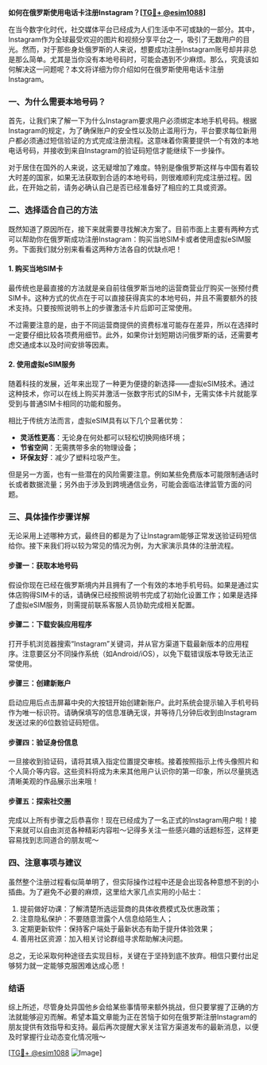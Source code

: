 **如何在俄罗斯使用电话卡注册Instagram？[[TG💪+ @esim1088](https://t.me/s/esim1088)]**

在当今数字化时代，社交媒体平台已经成为人们生活中不可或缺的一部分。其中，Instagram作为全球最受欢迎的图片和视频分享平台之一，吸引了无数用户的目光。然而，对于那些身处俄罗斯的人来说，想要成功注册Instagram账号却并非总是那么简单。尤其是当你没有本地号码时，可能会遇到不少麻烦。那么，究竟该如何解决这一问题呢？本文将详细为你介绍如何在俄罗斯使用电话卡注册Instagram。

### 一、为什么需要本地号码？

首先，让我们来了解一下为什么Instagram要求用户必须绑定本地手机号码。根据Instagram的规定，为了确保账户的安全性以及防止滥用行为，平台要求每位新用户都必须通过短信验证的方式完成注册流程。这意味着你需要提供一个有效的本地电话号码，并接收到来自Instagram的验证码短信才能继续下一步操作。

对于居住在国外的人来说，这无疑增加了难度。特别是像俄罗斯这样与中国有着较大时差的国家，如果无法获取到合适的本地号码，则很难顺利完成注册过程。因此，在开始之前，请务必确认自己是否已经准备好了相应的工具或资源。

### 二、选择适合自己的方法

既然知道了原因所在，接下来就需要寻找解决方案了。目前市面上主要有两种方式可以帮助你在俄罗斯成功注册Instagram：购买当地SIM卡或者使用虚拟eSIM服务。下面我们就分别来看看这两种方法各自的优缺点吧！

#### 1. 购买当地SIM卡

最传统也是最直接的方法就是亲自前往俄罗斯当地的运营商营业厅购买一张预付费SIM卡。这种方式的优点在于可以直接获得真实的本地号码，并且不需要额外的技术支持。只要按照说明书上的步骤激活卡片后即可正常使用。

不过需要注意的是，由于不同运营商提供的资费标准可能存在差异，所以在选择时一定要仔细比较各项费用细节。此外，如果你计划短期访问俄罗斯的话，还需要考虑交通成本以及时间安排等因素。

#### 2. 使用虚拟eSIM服务

随着科技的发展，近年来出现了一种更为便捷的新选择——虚拟eSIM技术。通过这种技术，你可以在线上购买并激活一张数字形式的SIM卡，无需实体卡片就能享受到与普通SIM卡相同的功能和服务。

相比于传统方法而言，虚拟eSIM具有以下几个显著优势：
- **灵活性更高**：无论身在何处都可以轻松切换网络环境；
- **节省空间**：无需携带多余的物理设备；
- **环保友好**：减少了塑料垃圾产生。

但是另一方面，也有一些潜在的风险需要注意。例如某些免费版本可能限制通话时长或者数据流量；另外由于涉及到跨境通信业务，可能会面临法律监管方面的问题。

### 三、具体操作步骤详解

无论采用上述哪种方式，最终目的都是为了让Instagram能够正常发送验证码短信给你。接下来我们将以较为常见的情况为例，为大家演示具体的注册流程。

#### 步骤一：获取本地号码

假设你现在已经在俄罗斯境内并且拥有了一个有效的本地手机号码。如果是通过实体店购得SIM卡的话，请确保已经按照说明书完成了初始化设置工作；如果是选择了虚拟eSIM服务，则需提前联系客服人员协助完成相关配置。

#### 步骤二：下载安装应用程序

打开手机浏览器搜索“Instagram”关键词，并从官方渠道下载最新版本的应用程序。注意要区分不同操作系统（如Android/iOS），以免下载错误版本导致无法正常使用。

#### 步骤三：创建新账户

启动应用后点击屏幕中央的大按钮开始创建新账户。此时系统会提示输入手机号码作为唯一标识符。请确保填写的信息准确无误，并等待几分钟后收到由Instagram发送过来的6位数验证码短信。

#### 步骤四：验证身份信息

一旦接收到验证码，请将其填入指定位置提交审核。接着按照指示上传头像照片和个人简介等内容。这些资料将成为未来其他用户认识你的第一印象，所以尽量挑选清晰美观的作品展示出来哦！

#### 步骤五：探索社交圈

完成以上所有步骤之后恭喜你！现在已经成为了一名正式的Instagram用户啦！接下来就可以自由浏览各种精彩内容啦～记得多关注一些感兴趣的话题标签，这样更容易找到志同道合的朋友呢～

### 四、注意事项与建议

虽然整个注册过程看似简单明了，但实际操作过程中还是会出现各种意想不到的小插曲。为了避免不必要的麻烦，这里给大家几点实用的小贴士：

1. 提前做好功课：了解清楚所选运营商的具体收费模式及优惠政策；
2. 注意隐私保护：不要随意泄露个人信息给陌生人；
3. 定期更新软件：保持客户端处于最新状态有助于提升体验效果；
4. 善用社区资源：加入相关讨论群组寻求帮助解决问题。

总之，无论采取何种途径去实现目标，关键在于坚持到底不放弃。相信只要付出足够努力就一定能够克服困难达成心愿！

### 结语

综上所述，尽管身处异国他乡会给某些事情带来额外挑战，但只要掌握了正确的方法就能够迎刃而解。希望本篇文章能为正在苦恼于如何在俄罗斯注册Instagram的朋友提供有效指导和支持。最后再次提醒大家关注官方渠道发布的最新消息，以便及时掌握行业动态变化情况哦～

[[TG💪+ @esim1088](https://t.me/s/esim1088) ![Image](https://i.postimg.cc/4NQfJmqS/Snipaste-2025-05-13-00-14-12.png)]